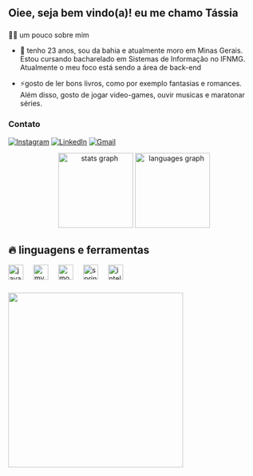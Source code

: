 <h2 align="left">Oiee, seja bem vindo(a)! eu me chamo Tássia</h2>

###


  <summary>👨‍💻 um pouco sobre mim</summary>

  - 💬 tenho 23 anos, sou da bahia e atualmente moro em Minas Gerais. Estou cursando bacharelado em Sistemas de Informação no IFNMG. Atualmente o meu foco está sendo a área de back-end

  - ⚡gosto de ler bons livros, como por exemplo fantasias e romances. Além disso, gosto de jogar video-games, ouvir musicas e maratonar séries.
</details>

### Contato
<!-- Links -->

[![Instagram](https://img.shields.io/badge/Instagram-E4405F?style=for-the-badge&logo=instagram&logoColor=white)](https://www.instagram.com/tassiap_/?next=%2F)
[![LinkedIn](https://img.shields.io/badge/LinkedIn-0077B5?style=for-the-badge&logo=linkedin&logoColor=white)](https://www.linkedin.com/in/tassia-pereira-09719a244/)
[![Gmail](https://img.shields.io/badge/Gmail-D14836?style=for-the-badge&logo=gmail&logoColor=white)](https://mail.google.com/mail/u/0/#inbox)



<div align="center">
  <img src="https://github-readme-stats.vercel.app/api?username=tassia22&hide_title=false&hide_rank=false&show_icons=true&include_all_commits=true&count_private=true&disable_animations=false&theme=dracula&locale=en&hide_border=false" height="150" alt="stats graph"  />
  <img src="https://github-readme-stats.vercel.app/api/top-langs?username=tassia22&locale=en&hide_title=false&layout=compact&card_width=320&langs_count=5&theme=dracula&hide_border=false" height="150" alt="languages graph"  />
</div>

###

## 🔥 linguagens e ferramentas


<div align="left">
  <img src="https://cdn.jsdelivr.net/gh/devicons/devicon/icons/java/java-original.svg" height="30" alt="java logo"  />
  <img width="12" />
  <img src="https://cdn.jsdelivr.net/gh/devicons/devicon/icons/mysql/mysql-original.svg" height="30" alt="mysql logo"  />
  <img width="12" />
  <img src="https://cdn.jsdelivr.net/gh/devicons/devicon/icons/mongodb/mongodb-original.svg" height="30" alt="mongodb logo"  />
  <img width="12" />
  <img src="https://cdn.jsdelivr.net/gh/devicons/devicon/icons/spring/spring-original.svg" height="30" alt="spring logo"  />
  <img width="12" />
  <img src="https://cdn.jsdelivr.net/gh/devicons/devicon/icons/intellij/intellij-original.svg" height="30" alt="intellij logo"  />
</div>




###


###
<p align="left">
  <img align="center"  height="350" src="https://i.pinimg.com/originals/1b/3c/58/1b3c5821c4ef798f196b30cc3eb46ac2.gif"  />
</p>


###
